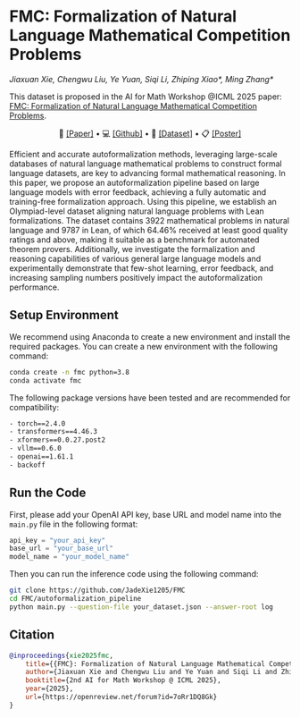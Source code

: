 # FMC: Formalization of Natural Language Mathematical Competition Problems
*Jiaxuan Xie, Chengwu Liu, Ye Yuan, Siqi Li, Zhiping Xiao\*, Ming Zhang\**

This dataset is proposed in the AI for Math Workshop @ICML 2025 paper: [FMC: Formalization of Natural Language Mathematical Competition Problems](http://arxiv.org/abs/2507.11275).

<p align="center">
  📃 <a href="http://arxiv.org/abs/2507.11275" target="_blank">[Paper]</a> • 💻 <a href="https://github.com/JadeXie1205/FMC" target="_blank">[Github]</a> • 🤗 <a href="https://huggingface.co/datasets/JadeXie1205/FMC" target="_blank">[Dataset]</a> • 📋 <a href="https://github.com/JadeXie1205/FMC/blob/main/poster-final.pdf" target="_blank">[Poster]</a>
</p>

Efficient and accurate autoformalization methods, leveraging large-scale databases of natural language mathematical problems to construct formal language datasets, are key to advancing formal mathematical reasoning. In this paper, we propose an autoformalization pipeline based on large language models with error feedback, achieving a fully automatic and training-free formalization approach. Using this pipeline, we establish an Olympiad-level dataset aligning natural language problems with Lean formalizations. The dataset contains 3922 mathematical problems in natural language and 9787 in Lean, of which 64.46% received at least good quality ratings and above, making it suitable as a benchmark for automated theorem provers. Additionally, we investigate the formalization and reasoning capabilities of various general large language models and experimentally demonstrate that few-shot learning, error feedback, and increasing sampling numbers positively impact the autoformalization performance.

## Setup Environment
We recommend using Anaconda to create a new environment and install the required packages. You can create a new environment with the following command:
```bash
conda create -n fmc python=3.8
conda activate fmc
```

The following package versions have been tested and are recommended for compatibility: 

```txt
- torch==2.4.0
- transformers==4.46.3
- xformers==0.0.27.post2
- vllm==0.6.0
- openai==1.61.1
- backoff
```

## Run the Code

First, please add your OpenAI API key,  base URL and model name into the `main.py` file in the following format:
```python
api_key = "your_api_key"
base_url = "your_base_url"
model_name = "your_model_name"
```

Then you can run the inference code using the following command:

```bash
git clone https://github.com/JadeXie1205/FMC
cd FMC/autoformalization_pipeline
python main.py --question-file your_dataset.json --answer-root log
```

## Citation
```bibtex
@inproceedings{xie2025fmc,
	title={{FMC}: Formalization of Natural Language Mathematical Competition Problems},
	author={Jiaxuan Xie and Chengwu Liu and Ye Yuan and Siqi Li and Zhiping Xiao and Ming Zhang},
	booktitle={2nd AI for Math Workshop @ ICML 2025},
	year={2025},
	url={https://openreview.net/forum?id=7oRr1DQ8Gk}
}
```
